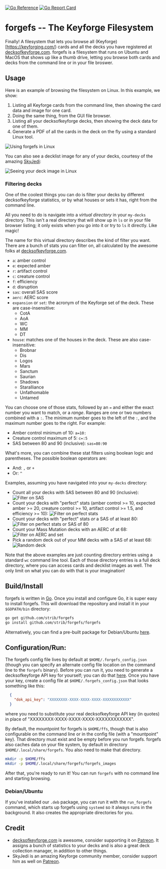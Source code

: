 [![Go Reference](https://pkg.go.dev/badge/github.com/strib/forgefs.svg)](https://pkg.go.dev/github.com/strib/forgefs) [![Go Report Card](https://goreportcard.com/badge/github.com/strib/forgefs)](https://goreportcard.com/report/github.com/strib/forgefs)

# forgefs -- The Keyforge Filesystem

Finally!  A filesystem that lets you browse all
(Keyforge)[https://keyforging.com/) cards and all the decks you have
registered at [decksofkeyforge.com](https://decksofkeyforge.com).
forgefs is a filesystem that runs on Ubuntu and MacOS that shows up
like a thumb drive, letting you browse both cards and decks from the
command line or in your file broswer.

## Usage

Here is an example of browsing the filesystem on Linux.  In this
example, we show:

1. Listing all Keyforge cards from the command line, then showing the
   card data and image for one card.
2. Doing the same thing, from the GUI file browser.
3. Listing all your decksofkeyforge decks, then showing the deck data
   for one of them.
4. Generate a PDF of all the cards in the deck on the fly using a
   standard Linux tool.

![Using forgefs in Linux](https://user-images.githubusercontent.com/8516691/216798897-2cd8fd29-07cd-410f-bf80-7513facddf2c.gif)

You can also see a decklist image for any of your decks, courtesy of
the amazing [SkyJedi](https://github.com/SkyJedi/):

![Seeing your deck image in Linux](https://user-images.githubusercontent.com/8516691/216798930-21879d31-3be4-40f8-a5a1-ccfc0c48343f.gif)

### Filtering decks

One of the coolest things you can do is filter your decks by different
decksofkeyforge statistics, or by what houses or sets it has, right
from the command line.

All you need to do is navigate into a _virtual directory_ in your
`my-decks` directory. This isn't a real directory that will show up in
`ls` or in your file browser listing; it only exists when you go into
it or try to `ls` it directly.  Like magic!

The name for this virtual directory describes the kind of filter you
want.  There are a bunch of stats you can filter on, all calculated by
the awesome folks at
[decksofkeyforge.com](https://decksofkeyforge.com).

* `a`: amber control
* `e`: expected amber
* `r`: artifact control
* `c`: creature control
* `f`: efficiency
* `d`: disruption
* `sas`: overall SAS score
* `aerc`: AERC score
* `expansion` or `set`: the acronym of the Keyforge set of the deck.
  These are case-insensitive:
  * CotA
  * AoA
  * WC
  * MM
  * DT
* `house`: matches one of the houses in the deck.  These are also
  case-insensitive:
  * Brobnar
  * Dis
  * Logos
  * Mars
  * Sanctum
  * Saurian
  * Shadows
  * Staralliance
  * Unfathomable
  * Untamed

You can choose one of those stats, followed by an `=` and either the
exact number you want to match, or a _range_.  Ranges are one or two
numbers combined with a `:`.  The minimum number goes to the left of
the `:`, and the maximum number goes to the right.  For example:

* Amber control minimum of 10: `a=10:`
* Creature control maximum of 5: `c=:5`
* SAS between 80 and 90 (inclusive): `sas=80:90`

What's more, you can combine these stat filters using boolean logic
and parentheses. The possible boolean operators are:

* And: `,` or `+`
* Or: `^`

Examples, assuming you have navigated into your `my-decks` directory:

* Count all your decks with SAS between 80 and 90 (inclusive):
  ![Filter on SAS](https://user-images.githubusercontent.com/8516691/216799191-ba5cc2b8-4b1c-47ac-9cf0-6d452dee5269.png)
* Count your decks with "perfect" stats (amber control >= 10, expected
  amber >= 20, creature control >= 10, artifact control >= 1.5, and
  efficiency >= 10):
  ![Filter on perfect stats](https://user-images.githubusercontent.com/8516691/216799194-482ccc62-72be-4fa5-8ffe-5df552154658.png)
* Count your decks with "perfect" stats _or_ a SAS of at least 80:
  ![Filter on perfect stats or SAS of 80](https://user-images.githubusercontent.com/8516691/216799199-43c100fd-f013-40f4-8042-98453c68a61f.png)
* Count your Mass Mutation decks with an AERC of at 68:
  ![Filter on AERC and set](https://user-images.githubusercontent.com/8516691/216799202-c4c003a6-a149-4f29-901f-162d05c1c1e3.png)
* Pick a random deck out of your MM decks with a SAS of at least 68:
  ![Random deck](https://user-images.githubusercontent.com/8516691/216799204-9a43abec-b050-4a26-a756-5bc1377cf692.png)

Note that the above examples are just counting directory entries
using a standard `wc` command line tool.  Each of those directory
entries is a full deck directory, where you can access cards and
decklist images as well.  The only limit on what you can do with that
is your imagination!

## Build/Install

forgefs is written in [Go](https://go.dev/).  Once you install and
configure Go, it is super easy to install forgefs.  This will download
the repository and install it in your `$GOPATH/bin` directory:

```sh
go get github.com/strib/forgefs
go install github.com/strib/forgefs/forgefs
```

Alternatively, you can find a pre-built package for Debian/Ubuntu
[here](https://github.com/strib/forgefs/releases/).

## Configuration/Run:

The forgefs config file lives by default at
`$HOME/.forgefs_config.json` (though you can specify an alternate
config file location on the command line to the `forgefs` binary).
Before you can run it, you need to generate a decksofkeyforge API key
for yourself; you can do that
[here](https://decksofkeyforge.com/about/sellers-and-devs).  Once you
have your key, create a config file at `$HOME/.forgefs_config.json`
that looks something like this:

```json
  {
    "dok_api_key": "XXXXXXXX-XXXX-XXXX-XXXX-XXXXXXXXXXXX"
  }
```

where you need to substitute your real decksofkeyforge API key (in
quotes) in place of "XXXXXXXX-XXXX-XXXX-XXXX-XXXXXXXXXXXX".

By default, the mountpoint for forgefs is `$HOME/ffs`, though that is
also configurable on the command line or in the config file (with a
"mountpoint" key).  That directory must exist and be empty before you
run forgefs.  forgefs also caches data on your file system, by default
in directory `$HOME/.local/share/forgefs`.  You also need to make that
directory.

```sh
mkdir -p $HOME/ffs
mkdir -p $HOME/.local/share/forgefs/forgefs_images
```

After that, you're ready to run it!  You can run `forgefs` with no
command line and starting browsing.

### Debian/Ubuntu

If you've installed our `.deb` package, you can run it with the
`run_forgefs` command, which starts up forgefs using `systemd` so it
always runs in the background.  It also creates the appropriate
directories for you.

## Credit

* [decksofkeyforge.com](https://decksofkeyforge.com) is awesome,
  consider supporting it on
  [Patreon](https://www.patreon.com/decksofkeyforge).  It assigns a
  bunch of statistics to your decks and is also a great deck
  collection manager, in addition to other things.
* SkyJedi is an amazing Keyforge community member, consider support
  him as well on [Patreon](https://www.patreon.com/SkyJedi).
